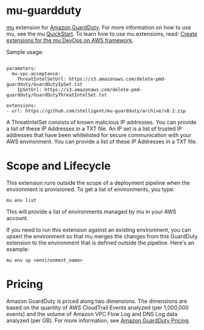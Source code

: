 # mu-guardduty
[mu](https://github.com/stelligent/mu) extension for [Amazon GuardDuty](https://aws.amazon.com/guardduty/). For more information on how to use mu, see the mu [QuickStart](https://github.com/stelligent/mu/wiki/Quickstart). To learn how to use mu extensions, read: [Create extensions for the mu DevOps on AWS framework](https://stelligent.com/2018/01/31/create-extensions-for-the-mu-devops-on-aws-framework/).

Sample usage: 

```

parameters:
  mu-vpc-acceptance:
    ThreatIntelSetUrl: https://s3.amazonaws.com/delete-pmd-guardduty/GuardDutyIpSet.txt
    IpSetUrl: https://s3.amazonaws.com/delete-pmd-guardduty/GuardDutyThreatIntelSet.txt

extensions:
- url: https://github.com/stelligent/mu-guardduty/archive/v0.2.zip
```

A ThreatIntelSet consists of known malicious IP addresses. You can provide a list of these IP Addresses in a TXT file. An IP set is a list of trusted IP addresses that have been whitelisted for secure communication with your AWS environment. You can provide a list of these IP Addresses in a TXT file. 

# Scope and Lifecycle
This extension runs outside the scope of a deployment pipeline when the environment is provisioned. To get a list of environments, you type: 

`mu env list`

This will provide a list of environments managed by mu in your AWS account. 

If you need to run this extension against an existing environment, you can upsert the environment so that mu merges the changes from this GuardDuty extension to the environment that is defined outside the pipeline. Here's an example:

`mu env up <environment_name>`

# Pricing
Amazon GuardDuty is priced along two dimensions. The dimensions are based on the quantity of AWS CloudTrail Events analyzed (per 1,000,000 events) and the volume of Amazon VPC Flow Log and DNS Log data analyzed (per GB). For more information, see [Amazon GuardDuty Pricing](https://aws.amazon.com/guardduty/pricing/).
